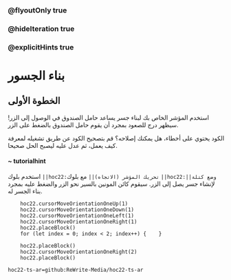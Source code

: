 ### @flyoutOnly true
### @hideIteration true
### @explicitHints true


# بناء الجسور

## الخطوة الأولى
استخدم المؤشر الخاص بك لبناء جسر يساعد حامل الصندوق في الوصول إلى الزر! سيظهر درج للصعود بمجرد أن يقوم حامل الصندوق بالضغط على الزر.

الكود يحتوي على أخطاء، هل يمكنك إصلاحه؟ قم بتصحيح الكود عن طريق تشغيله لمعرفة كيف يعمل، ثم عدل عليه ليصبح الحل صحيحا.

#### ~ tutorialhint  
استخدم بلوك ``||hoc22:تحريك المؤشر (الاتجاه)||`` مع بلوك ``||hoc22:وضع كتلة||`` لإنشاء جسر يصل إلى الزر. سيقوم كائن المونين بالسير نحو الزر والضغط عليه بمجرد بناء الجسر له.


```ghost
    hoc22.cursorMoveOrientationOneUp(1)
    hoc22.cursorMoveOrientationOneDown(1)
    hoc22.cursorMoveOrientationOneLeft(1)
    hoc22.cursorMoveOrientationOneRight(1)
    hoc22.placeBlock()
    for (let index = 0; index < 2; index++) {    }
```
```template
    hoc22.placeBlock()
    hoc22.cursorMoveOrientationOneRight(2)  
    hoc22.placeBlock() 
```
```package
hoc22-ts-ar=github:ReWrite-Media/hoc22-ts-ar
```